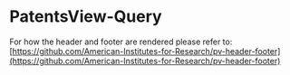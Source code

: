 # PatentsView-Query

For how the header and footer are rendered please refer to: [https://github.com/American-Institutes-for-Research/pv-header-footer](https://github.com/American-Institutes-for-Research/pv-header-footer)
